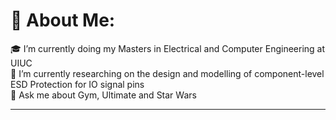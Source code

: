 # 💫 About Me:
🎓 I’m currently doing my Masters in Electrical and Computer Engineering at UIUC<br>🔭 I’m currently researching on the design and modelling of component-level ESD Protection for IO signal pins<br>💬 Ask me about Gym, Ultimate and Star Wars

<!--# 📊 GitHub Stats:-->
<!-- ![](https://github-readme-stats.vercel.app/api?username=Sujay-Subbu&theme=default&hide_border=false&include_all_commits=false&count_private=false)<br/>-->
<!-- ![](https://github-readme-streak-stats.herokuapp.com/?user=Sujay-Subbu&theme=default&hide_border=false)<br/>-->
<!-- ![](https://github-readme-stats.vercel.app/api/top-langs/?username=Sujay-Subbu&theme=default&hide_border=false&include_all_commits=false&count_private=false&layout=compact)-->

---
<!--[![](https://visitcount.itsvg.in/api?id=Sujay-Subbu&icon=0&color=0)](https://visitcount.itsvg.in)-->

<!-- Proudly created with GPRM ( https://gprm.itsvg.in ) -->
<!--
**Sujay-Subbu/Sujay-Subbu** is a ✨ _special_ ✨ repository because its `README.md` (this file) appears on your GitHub profile.

